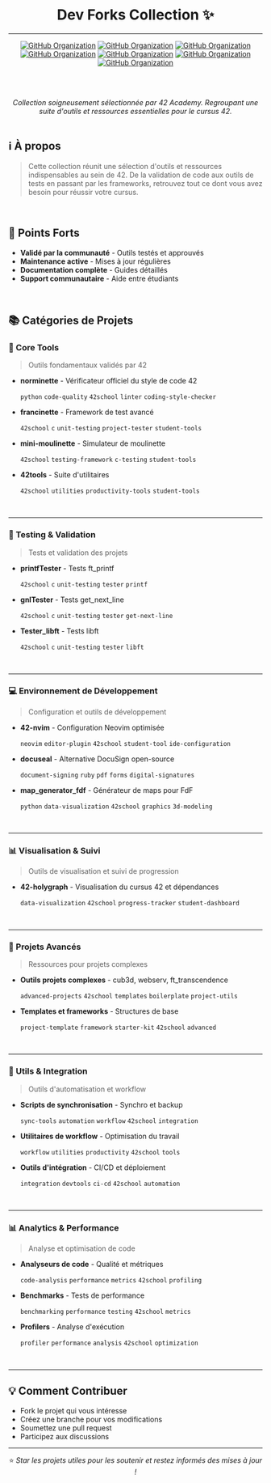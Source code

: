<div align="center">
  
# Dev Forks Collection ✨
---

[![GitHub Organization](https://img.shields.io/badge/GitHub-42_Academy-purple?logo=github&logoColor=white)](https://github.com/42-academy/.github/blob/main/profile/README.md)
[![GitHub Organization](https://img.shields.io/badge/GitHub-CyberOpsHub-181717?logo=github)](https://github.com/CyberOpsHub)
[![GitHub Organization](https://img.shields.io/badge/GitHub-SmartBot_Guild-181717?logo=github)](https://github.com/SmartBot-Guild)
[![GitHub Organization](https://img.shields.io/badge/GitHub-42_Gaming-181717?logo=github)](https://github.com/42-Gaming)
[![GitHub Organization](https://img.shields.io/badge/GitHub-42_Career_Hub-181717?logo=github)](https://github.com/42-Career-Hub)
[![GitHub Organization](https://img.shields.io/badge/GitHub-42_Wiki-181717?logo=github)](https://github.com/42-Wiki)
[![GitHub Organization](https://img.shields.io/badge/GitHub-42_Survival_Guide-181717?logo=github)](https://github.com/42-Survival-Guide)

<br><br>

*Collection soigneusement sélectionnée par 42 Academy. Regroupant une suite d'outils et ressources essentielles pour le cursus 42.*
<br><br>
</div>

## ℹ️ À propos
> Cette collection réunit une sélection d'outils et ressources indispensables au sein de 42. De la validation de code aux outils de tests en passant par les frameworks, retrouvez tout ce dont vous avez besoin pour réussir votre cursus.
<br>

## 🌟 Points Forts
- **Validé par la communauté** - Outils testés et approuvés
- **Maintenance active** - Mises à jour régulières
- **Documentation complète** - Guides détaillés
- **Support communautaire** - Aide entre étudiants
<br>

## 📚 Catégories de Projets

### 🔧 Core Tools
> Outils fondamentaux validés par 42

- **norminette** - Vérificateur officiel du style de code 42
  
  `python` `code-quality` `42school` `linter` `coding-style-checker`
- **francinette** - Framework de test avancé
  
  `42school` `c` `unit-testing` `project-tester` `student-tools`
- **mini-moulinette** - Simulateur de moulinette
  
  `42school` `testing-framework` `c-testing` `student-tools`
- **42tools** - Suite d'utilitaires
  
  `42school` `utilities` `productivity-tools` `student-tools`
<br>

---

### 🧪 Testing & Validation
> Tests et validation des projets

- **printfTester** - Tests ft_printf
  
  `42school` `c` `unit-testing` `tester` `printf`
- **gnlTester** - Tests get_next_line
  
  `42school` `c` `unit-testing` `tester` `get-next-line`
- **Tester_libft** - Tests libft
  
  `42school` `c` `unit-testing` `tester` `libft`
<br>

---

### 💻 Environnement de Développement
> Configuration et outils de développement

- **42-nvim** - Configuration Neovim optimisée
  
  `neovim` `editor-plugin` `42school` `student-tool` `ide-configuration`
- **docuseal** - Alternative DocuSign open-source
  
  `document-signing` `ruby` `pdf` `forms` `digital-signatures`
- **map_generator_fdf** - Générateur de maps pour FdF
  
  `python` `data-visualization` `42school` `graphics` `3d-modeling`
<br>

---

### 📊 Visualisation & Suivi
> Outils de visualisation et suivi de progression

- **42-holygraph** - Visualisation du cursus 42 et dépendances
  
  `data-visualization` `42school` `progress-tracker` `student-dashboard`
<br>

---

### 🎯 Projets Avancés
> Ressources pour projets complexes

- **Outils projets complexes** - cub3d, webserv, ft_transcendence
  
  `advanced-projects` `42school` `templates` `boilerplate` `project-utils`
- **Templates et frameworks** - Structures de base
  
  `project-template` `framework` `starter-kit` `42school` `advanced`
<br>

---

### 🔄 Utils & Integration
> Outils d'automatisation et workflow

- **Scripts de synchronisation** - Synchro et backup
  
  `sync-tools` `automation` `workflow` `42school` `integration`
- **Utilitaires de workflow** - Optimisation du travail
  
  `workflow` `utilities` `productivity` `42school` `tools`
- **Outils d'intégration** - CI/CD et déploiement
  
  `integration` `devtools` `ci-cd` `42school` `automation`
<br>

---

### 📊 Analytics & Performance
> Analyse et optimisation de code

- **Analyseurs de code** - Qualité et métriques
  
  `code-analysis` `performance` `metrics` `42school` `profiling`
- **Benchmarks** - Tests de performance
  
  `benchmarking` `performance` `testing` `42school` `metrics`
- **Profilers** - Analyse d'exécution
  
  `profiler` `performance` `analysis` `42school` `optimization`
<br>

---

## 💡 Comment Contribuer
- Fork le projet qui vous intéresse
- Créez une branche pour vos modifications
- Soumettez une pull request
- Participez aux discussions

---

<div align="center">

⭐ *Star les projets utiles pour les soutenir et restez informés des mises à jour !*

</div>
